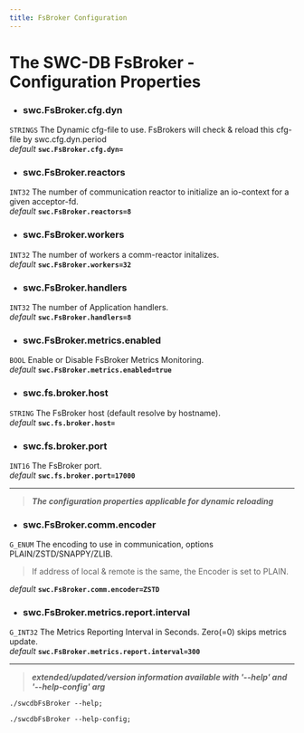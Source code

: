 ```yaml
---
title: FsBroker Configuration
---
```




# The SWC-DB FsBroker - Configuration Properties



* ### swc.FsBroker.cfg.dyn
```STRINGS```
The Dynamic cfg-file to use. FsBrokers will check & reload this cfg-file by swc.cfg.dyn.period \
_default_ **```swc.FsBroker.cfg.dyn=```**

* ### swc.FsBroker.reactors
```INT32```
The number of communication reactor to initialize an io-context for a given acceptor-fd. \
_default_ **```swc.FsBroker.reactors=8```**

* ### swc.FsBroker.workers
```INT32```
The number of workers a comm-reactor initalizes. \
_default_ **```swc.FsBroker.workers=32```**

* ### swc.FsBroker.handlers
```INT32```
The number of Application handlers. \
_default_ **```swc.FsBroker.handlers=8```**

* ### swc.FsBroker.metrics.enabled
```BOOL```
Enable or Disable FsBroker Metrics Monitoring. \
_default_ **```swc.FsBroker.metrics.enabled=true```**

* ### swc.fs.broker.host
```STRING```
The FsBroker host (default resolve by hostname). \
_default_ **```swc.fs.broker.host=```**

* ### swc.fs.broker.port
```INT16```
The FsBroker port. \
_default_ **```swc.fs.broker.port=17000```**



***

 > **_The configuration properties applicable for dynamic reloading_**

* ### swc.FsBroker.comm.encoder
```G_ENUM```
The encoding to use in communication, options PLAIN/ZSTD/SNAPPY/ZLIB.
> If address of local & remote is the same, the Encoder is set to PLAIN.

_default_ **```swc.FsBroker.comm.encoder=ZSTD```**

* ### swc.FsBroker.metrics.report.interval
```G_INT32```
The Metrics Reporting Interval in Seconds. Zero(=0) skips metrics update.\
_default_ **```swc.FsBroker.metrics.report.interval=300```**



***

 > _**extended/updated/version information available with '--help' and '--help-config' arg**_

```
./swcdbFsBroker --help;
```

```
./swcdbFsBroker --help-config;
```
